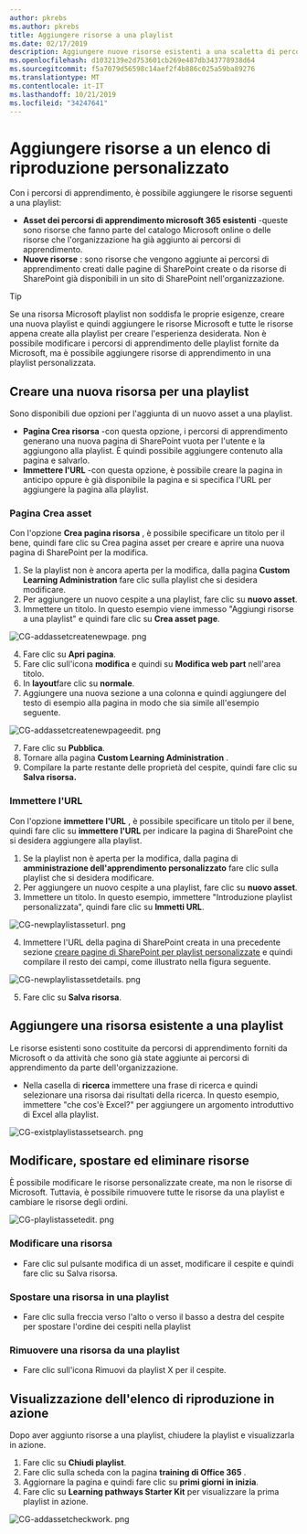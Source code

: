 ```yaml
---
author: pkrebs
ms.author: pkrebs
title: Aggiungere risorse a una playlist
ms.date: 02/17/2019
description: Aggiungere nuove risorse esistenti a una scaletta di percorsi di apprendimento
ms.openlocfilehash: d1032139e2d753601cb269e487db343778938d64
ms.sourcegitcommit: f5a7079d56598c14aef2f4b886c025a59ba89276
ms.translationtype: MT
ms.contentlocale: it-IT
ms.lasthandoff: 10/21/2019
ms.locfileid: "34247641"
---
```

# <a name="add-assets-to-a-custom-playlist"></a>Aggiungere risorse a un elenco di riproduzione personalizzato

Con i percorsi di apprendimento, è possibile aggiungere le risorse seguenti a una playlist:

- **Asset dei percorsi di apprendimento microsoft 365 esistenti** -queste sono risorse che fanno parte del catalogo Microsoft online o delle risorse che l'organizzazione ha già aggiunto ai percorsi di apprendimento.
- **Nuove risorse** : sono risorse che vengono aggiunte ai percorsi di apprendimento creati dalle pagine di SharePoint create o da risorse di SharePoint già disponibili in un sito di SharePoint nell'organizzazione. 

> [!TIP]
> Se una risorsa Microsoft playlist non soddisfa le proprie esigenze, creare una nuova playlist e quindi aggiungere le risorse Microsoft e tutte le risorse appena create alla playlist per creare l'esperienza desiderata. Non è possibile modificare i percorsi di apprendimento delle playlist fornite da Microsoft, ma è possibile aggiungere risorse di apprendimento in una playlist personalizzata.   

## <a name="create-a-new-asset-for-a-playlist"></a>Creare una nuova risorsa per una playlist

Sono disponibili due opzioni per l'aggiunta di un nuovo asset a una playlist.

- **Pagina Crea risorsa** -con questa opzione, i percorsi di apprendimento generano una nuova pagina di SharePoint vuota per l'utente e la aggiungono alla playlist. È quindi possibile aggiungere contenuto alla pagina e salvarlo.  
- **Immettere l'URL** -con questa opzione, è possibile creare la pagina in anticipo oppure è già disponibile la pagina e si specifica l'URL per aggiungere la pagina alla playlist.

### <a name="create-asset-page"></a>Pagina Crea asset 
Con l'opzione **Crea pagina risorsa** , è possibile specificare un titolo per il bene, quindi fare clic su Crea pagina asset per creare e aprire una nuova pagina di SharePoint per la modifica. 

1.  Se la playlist non è ancora aperta per la modifica, dalla pagina **Custom Learning Administration** fare clic sulla playlist che si desidera modificare. 
2. Per aggiungere un nuovo cespite a una playlist, fare clic su **nuovo asset**. 
3. Immettere un titolo. In questo esempio viene immesso "Aggiungi risorse a una playlist" e quindi fare clic su **Crea asset page**.

![CG-addassetcreatenewpage. png](media/cg-addassetcreatenewpage.png)

4. Fare clic su **Apri pagina**.
5. Fare clic sull'icona **modifica** e quindi su **Modifica web part** nell'area titolo.
6. In **layout**fare clic su **normale**. 
7. Aggiungere una nuova sezione a una colonna e quindi aggiungere del testo di esempio alla pagina in modo che sia simile all'esempio seguente. 

![CG-addassetcreatenewpageedit. png](media/cg-addassetcreatenewpageedit.png)

7. Fare clic su **Pubblica**.
8. Tornare alla pagina **Custom Learning Administration** . 
9. Compilare la parte restante delle proprietà del cespite, quindi fare clic su **Salva risorsa.**

### <a name="enter-the-url"></a>Immettere l'URL
Con l'opzione **immettere l'URL** , è possibile specificare un titolo per il bene, quindi fare clic su **immettere l'URL** per indicare la pagina di SharePoint che si desidera aggiungere alla playlist. 

1.  Se la playlist non è aperta per la modifica, dalla pagina di **amministrazione dell'apprendimento personalizzato** fare clic sulla playlist che si desidera modificare. 
2. Per aggiungere un nuovo cespite a una playlist, fare clic su **nuovo asset**. 
3. Immettere un titolo. In questo esempio, immettere "Introduzione playlist personalizzata", quindi fare clic su **Immetti URL**. 

![CG-newplaylistasseturl. png](media/cg-newplaylistasseturl.png)

4. Immettere l'URL della pagina di SharePoint creata in una precedente sezione [creare pagine di SharePoint per playlist personalizzate](custom_createnewpage.md) e quindi compilare il resto dei campi, come illustrato nella figura seguente.

![CG-newplaylistassetdetails. png](media/cg-newplaylistassetdetails.png)

5. Fare clic su **Salva risorsa**. 

## <a name="add-an-existing-asset-to-a-playlist"></a>Aggiungere una risorsa esistente a una playlist

Le risorse esistenti sono costituite da percorsi di apprendimento forniti da Microsoft o da attività che sono già state aggiunte ai percorsi di apprendimento da parte dell'organizzazione. 

- Nella casella di **ricerca** immettere una frase di ricerca e quindi selezionare una risorsa dai risultati della ricerca. In questo esempio, immettere "che cos'è Excel?" per aggiungere un argomento introduttivo di Excel alla playlist.

![CG-existplaylistassetsearch. png](media/cg-existplaylistassetsearch.png)

## <a name="edit-move-and-delete-assets"></a>Modificare, spostare ed eliminare risorse
È possibile modificare le risorse personalizzate create, ma non le risorse di Microsoft. Tuttavia, è possibile rimuovere tutte le risorse da una playlist e cambiare le risorse degli ordini. 

![CG-playlistassetedit. png](media/cg-playlistassetedit.png)

### <a name="edit-an-asset"></a>Modificare una risorsa
- Fare clic sul pulsante modifica di un asset, modificare il cespite e quindi fare clic su Salva risorsa. 

### <a name="move-an-asset-in-a-playlist"></a>Spostare una risorsa in una playlist
- Fare clic sulla freccia verso l'alto o verso il basso a destra del cespite per spostare l'ordine dei cespiti nella playlist

### <a name="remove-an-asset-from-a-playlist"></a>Rimuovere una risorsa da una playlist
- Fare clic sull'icona Rimuovi da playlist X per il cespite. 

## <a name="view-the-playlist-in-action"></a>Visualizzazione dell'elenco di riproduzione in azione
Dopo aver aggiunto risorse a una playlist, chiudere la playlist e visualizzarla in azione. 

1. Fare clic su **Chiudi playlist**.
2. Fare clic sulla scheda con la pagina **training di Office 365** .
3. Aggiornare la pagina e quindi fare clic su **primi giorni** **in inizia**.
4. Fare clic su **Learning pathways Starter Kit** per visualizzare la prima playlist in azione. 

![CG-addassetcheckwork. png](media/cg-addassetcheckwork.png)